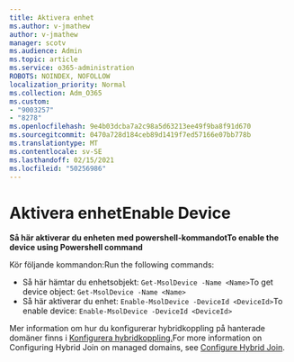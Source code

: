 ```yaml
---
title: Aktivera enhet
ms.author: v-jmathew
author: v-jmathew
manager: scotv
ms.audience: Admin
ms.topic: article
ms.service: o365-administration
ROBOTS: NOINDEX, NOFOLLOW
localization_priority: Normal
ms.collection: Adm_O365
ms.custom:
- "9003257"
- "8278"
ms.openlocfilehash: 9e4b03dcba7a2c98a5d63213ee49f9ba8f91d670
ms.sourcegitcommit: 0470a728d184ceb89d1419f7ed57166e07bb778b
ms.translationtype: MT
ms.contentlocale: sv-SE
ms.lasthandoff: 02/15/2021
ms.locfileid: "50256986"
---
```

# <a name="enable-device"></a><span data-ttu-id="347d0-102">Aktivera enhet</span><span class="sxs-lookup"><span data-stu-id="347d0-102">Enable Device</span></span>

<span data-ttu-id="347d0-103">**Så här aktiverar du enheten med powershell-kommandot**</span><span class="sxs-lookup"><span data-stu-id="347d0-103">**To enable the device using Powershell command**</span></span>

<span data-ttu-id="347d0-104">Kör följande kommandon:</span><span class="sxs-lookup"><span data-stu-id="347d0-104">Run the following commands:</span></span>

- <span data-ttu-id="347d0-105">Så här hämtar du enhetsobjekt: `Get-MsolDevice -Name <Name>`</span><span class="sxs-lookup"><span data-stu-id="347d0-105">To get device object: `Get-MsolDevice -Name <Name>`</span></span>
- <span data-ttu-id="347d0-106">Så här aktiverar du enhet: `Enable-MsolDevice -DeviceId <DeviceId>`</span><span class="sxs-lookup"><span data-stu-id="347d0-106">To enable device: `Enable-MsolDevice -DeviceId <DeviceId>`</span></span>

<span data-ttu-id="347d0-107">Mer information om hur du konfigurerar hybridkoppling på hanterade domäner finns i [Konfigurera hybridkoppling.](https://docs.microsoft.com/azure/active-directory/devices/hybrid-azuread-join-managed-domains)</span><span class="sxs-lookup"><span data-stu-id="347d0-107">For more information on Configuring Hybrid Join on managed domains, see [Configure Hybrid Join](https://docs.microsoft.com/azure/active-directory/devices/hybrid-azuread-join-managed-domains).</span></span>
